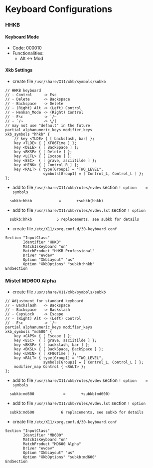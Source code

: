 # Keyboard Configurations

### HHKB

#### Keyboard Mode
- Code: 000010
- Functionalities:
  - Alt <-> Mod

#### Xkb Settings
- create file `/usr/share/X11/xkb/symbols/subkb`
```
// HHKB keyboard
// - Control     -> Esc
// - Delete      -> Backspace
// - Backspace   -> Delete
// - (Right) Alt -> (Left) Control
// - Henkan_Mode -> (Right) Control
// - Esc         -> `/~
// - `/~         -> \/|
// may not use "default" in the future
partial alphanumeric_keys modifier_keys
xkb_symbols "hhkb" {
    // key <TLDE> { [ backslash, bar] };
    key <TLDE> { [ XF86Time ] };
    key <DELE> { [ BackSpace ] };
    key <BKSP> { [ Delete ] };
    key <LCTL> { [ Escape ] };
    key <ESC>  { [ grave, asciitilde ] };
    key <HENK> { [ Control_R ] };
    key <RALT> { type[Group1] = "TWO_LEVEL",
                 symbols[Group1] = [ Control_L, Control_L ] };
};
```
- add to file `/usr/share/X11/xkb/rules/evdev` section `! option    =   symbols`
```
  subkb:hhkb            =       +subkb(hhkb)
```
- add to file `/usr/share/X11/xkb/rules/evdev.lst` section `! option`
```
  subkb:hhkb           5 replacements, see subkb for details
```
- create file `/etc/X11/xorg.conf.d/30-keyboard.conf`
```
Section "InputClass"
        Identifier "HHKB"
        MatchIsKeyboard "on"
        MatchProduct "HHKB Professional"
        Driver "evdev"
        Option "XkbLayout" "us"
        Option "XkbOptions" "subkb:hhkb"
EndSection
```

### Mistel MD600 Alpha
- create file `/usr/share/X11/xkb/symbols/subkb`
```
// Adjustment for standard keyboard
// - Backslash   -> Backspace
// - Backspace   -> Backslash
// - CapsLock    -> Escape
// - (Right) Alt -> (Left) Control
// - Esc         -> `/~
partial alphanumeric_keys modifier_keys
xkb_symbols "md600" {
    key <CAPS> { [ Escape ] };
    key <ESC>  { [ grave, asciitilde ] };
    key <BKSP> { [ backslash, bar ] };
    key <BKSL> { [ BackSpace, BackSpace ] };
    key <LWIN> { [ XF86Time ] };
    key <RALT> { type[Group1] = "TWO_LEVEL",
                 symbols[Group1] = [ Control_L, Control_L ] };
    modifier_map Control { <RALT> };
};
```
- add to file `/usr/share/X11/xkb/rules/evdev` section `! option    =   symbols`
```
  subkb:md600             =       +subkb(md600)
```
- add to file `/usr/share/X11/xkb/rules/evdev.lst` section `! option`
```
  subkb:md600            6 replacements, see subkb for details
```
- create file `/etc/X11/xorg.conf.d/30-keyboard.conf`
```
Section "InputClass"
        Identifier "MD600"
        MatchIsKeyboard "on"
        MatchProduct "MD600 Alpha"
        Driver "evdev"
        Option "XkbLayout" "us"
        Option "XkbOptions" "subkb:md600"
EndSection
```
